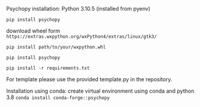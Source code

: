 Psychopy installation:
Python 3.10.5 (installed from pyenv)

`pip install psychopy`

download wheel form ```https://extras.wxpython.org/wxPython4/extras/linux/gtk3/```

`pip install path/to/your/wxpython.whl`

`pip install psychopy`

`pip install -r requirements.txt`

For template please use the provided template.py in the repository.

Installation using conda:
create virtual environment using conda and python 3.8
`conda install conda-forge::psychopy`

